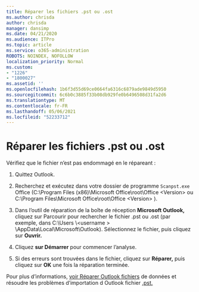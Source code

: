 ```yaml
---
title: Réparer les fichiers .pst ou .ost
ms.author: chrisda
author: chrisda
manager: dansimp
ms.date: 04/21/2020
ms.audience: ITPro
ms.topic: article
ms.service: o365-administration
ROBOTS: NOINDEX, NOFOLLOW
localization_priority: Normal
ms.custom:
- "1226"
- "1800027"
ms.assetid: ''
ms.openlocfilehash: 1b6f3d55d69ce0664fa6316c6879ade9849d5950
ms.sourcegitcommit: 6c6b0c3885f33b08db929fe0b6496508d31fa2d6
ms.translationtype: MT
ms.contentlocale: fr-FR
ms.lasthandoff: 05/06/2021
ms.locfileid: "52233712"
---
```

# <a name="repair-pst-or-ost-files"></a>Réparer les fichiers .pst ou .ost

Vérifiez que le fichier n’est pas endommagé en le répareant :

1. Quittez Outlook.

2. Recherchez et exécutez dans votre dossier de programme `Scanpst.exe` Office (C:\Program Files (x86)\Microsoft Office\root\Office \<Version\> ou C:\Program Files\Microsoft Office\root\Office \<Version\> ).

3. Dans l’outil de réparation de la  boîte de réception **Microsoft Outlook,** cliquez sur Parcourir pour rechercher le fichier .pst ou .ost (par exemple, dans C:\Users \\<username \> \AppData\Local\Microsoft\Outlook). Sélectionnez le fichier, puis cliquez sur **Ouvrir.**

4. Cliquez **sur Démarrer** pour commencer l’analyse.

5. Si des erreurs sont trouvées dans le fichier, cliquez sur **Réparer,** puis cliquez sur **OK** une fois la réparation terminée.

Pour plus d’informations, [voir Réparer Outlook fichiers](https://support.office.com/article/25663bc3-11ec-4412-86c4-60458afc5253) de données et résoudre les problèmes d’importation d Outlook fichier [.pst.](https://support.office.com/article/2d2e50dc-5c36-4ab2-ab50-f1be733b3d6e)
